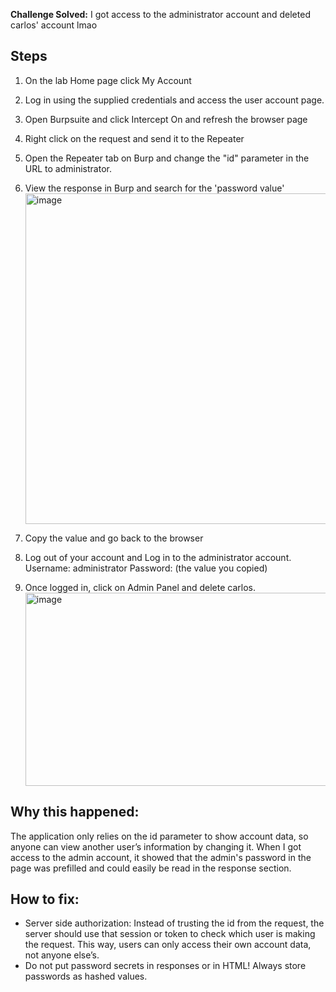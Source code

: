 **Challenge Solved:** I got access to the administrator account and deleted carlos' account lmao

## Steps
1. On the lab Home page click My Account
2. Log in using the supplied credentials and access the user account page.
3. Open Burpsuite and click Intercept On and refresh the browser page
4. Right click on the request and send it to the Repeater
5. Open the Repeater tab on Burp and change the "id" parameter in the URL to administrator.
6. View the response in Burp and search for the 'password value'
   <img width="778" height="529" alt="image" src="https://github.com/user-attachments/assets/34f25921-ee7a-4063-bd3b-36c38b2643ac" />

7. Copy the value and go back to the browser
8. Log out of your account and Log in to the administrator account. Username: administrator Password: (the value you copied)
9.  Once logged in, click on Admin Panel and delete carlos.
    <img width="1264" height="309" alt="image" src="https://github.com/user-attachments/assets/2fa824f1-dbf7-472a-b297-85d91bbc26e9" />


## Why this happened:
The application only relies on the id parameter to show account data, so anyone can view another user’s information by changing it. 
When I got access to the admin account, it showed that the admin's password in the page was prefilled and could easily be read in the response section.

## How to fix:
- Server side authorization: Instead of trusting the id from the request, the server should use that session or token to check which user is making the request. 
  This way, users can only access their own account data, not anyone else’s.
- Do not put password secrets in responses or in HTML! Always store passwords as hashed values.
